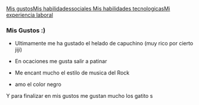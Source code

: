 [Mis gustos](./misgustos)[Mis habilidadessociales ](./mishabilidadessociales.md)[Mis habilidades tecnologicas](./mishabilidadestecnologicas.md)[Mi  experiencia laboral](./miexperiencialaboral.md)

### Mis Gustos :)

- Ultimamente me ha gustado el helado de capuchino  (muy rico por cierto jiji)

- En ocaciones me gusta salir a patinar 

-  Me encant mucho el estilo de musica del Rock 

- amo el color negro 

Y para finalizar en mis gustos me gustan mucho los gatito s 
